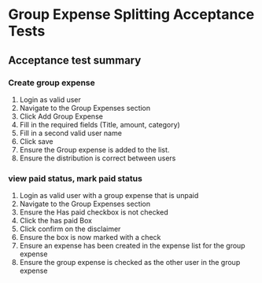 # Group Expense Splitting Acceptance Tests

## Acceptance test summary

### Create group expense

1. Login as valid user
2. Navigate to the Group Expenses section
3. Click Add Group Expense
4. Fill in the required fields (Title, amount, category)
5. Fill in a second valid user name
6. Click save
7. Ensure the Group expense is added to the list.
8. Ensure the distribution is correct between users

### view paid status, mark paid status

1. Login as valid user with a group expense that is unpaid
2. Navigate to the Group Expenses section
3. Ensure the Has paid checkbox is not checked
4. Click the has paid Box
5. Click confirm on the disclaimer
6. Ensure the box is now marked with a check
7. Ensure an expense has been created in the expense list for the group expense
8. Ensure the group expense is checked as the other user in the group expense
